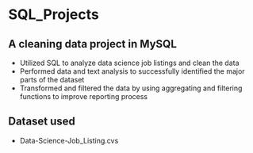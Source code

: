 # SQL_Projects

## A cleaning data project in MySQL

- Utilized SQL to analyze data science job listings and clean the data
- Performed data and text analysis to successfully identified the major parts of the dataset
- Transformed and filtered the data by using aggregating and filtering functions to improve reporting process

## Dataset used
- Data-Science-Job_Listing.cvs
